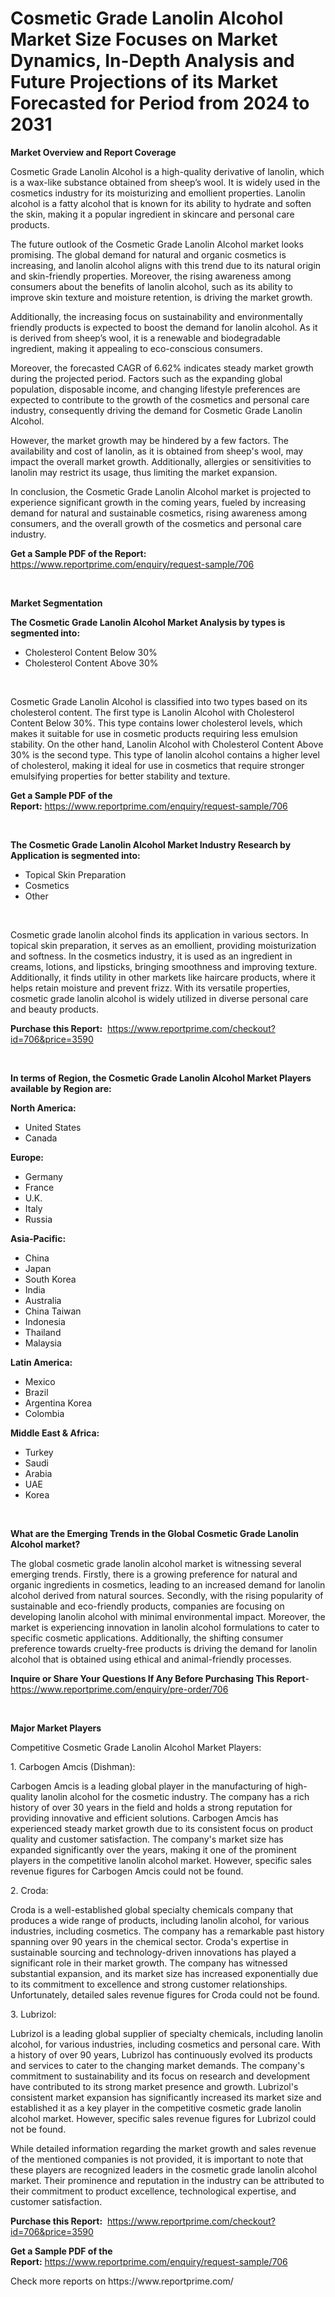 <p><h1>Cosmetic Grade Lanolin Alcohol Market Size Focuses on Market Dynamics, In-Depth Analysis and Future Projections of its Market Forecasted for Period from 2024 to 2031</h1></p><p><strong>Market Overview and Report Coverage</strong></p>
<p><p>Cosmetic Grade Lanolin Alcohol is a high-quality derivative of lanolin, which is a wax-like substance obtained from sheep’s wool. It is widely used in the cosmetics industry for its moisturizing and emollient properties. Lanolin alcohol is a fatty alcohol that is known for its ability to hydrate and soften the skin, making it a popular ingredient in skincare and personal care products.</p><p>The future outlook of the Cosmetic Grade Lanolin Alcohol market looks promising. The global demand for natural and organic cosmetics is increasing, and lanolin alcohol aligns with this trend due to its natural origin and skin-friendly properties. Moreover, the rising awareness among consumers about the benefits of lanolin alcohol, such as its ability to improve skin texture and moisture retention, is driving the market growth.</p><p>Additionally, the increasing focus on sustainability and environmentally friendly products is expected to boost the demand for lanolin alcohol. As it is derived from sheep’s wool, it is a renewable and biodegradable ingredient, making it appealing to eco-conscious consumers.</p><p>Moreover, the forecasted CAGR of 6.62% indicates steady market growth during the projected period. Factors such as the expanding global population, disposable income, and changing lifestyle preferences are expected to contribute to the growth of the cosmetics and personal care industry, consequently driving the demand for Cosmetic Grade Lanolin Alcohol.</p><p>However, the market growth may be hindered by a few factors. The availability and cost of lanolin, as it is obtained from sheep's wool, may impact the overall market growth. Additionally, allergies or sensitivities to lanolin may restrict its usage, thus limiting the market expansion.</p><p>In conclusion, the Cosmetic Grade Lanolin Alcohol market is projected to experience significant growth in the coming years, fueled by increasing demand for natural and sustainable cosmetics, rising awareness among consumers, and the overall growth of the cosmetics and personal care industry.</p></p>
<p><strong>Get a Sample PDF of the Report:</strong> <a href="https://www.reportprime.com/enquiry/request-sample/706">https://www.reportprime.com/enquiry/request-sample/706</a></p>
<p>&nbsp;</p>
<p><strong>Market Segmentation</strong></p>
<p><strong>The Cosmetic Grade Lanolin Alcohol Market Analysis by types is segmented into:</strong></p>
<p><ul><li>Cholesterol Content Below 30%</li><li>Cholesterol Content Above 30%</li></ul></p>
<p>&nbsp;</p>
<p><p>Cosmetic Grade Lanolin Alcohol is classified into two types based on its cholesterol content. The first type is Lanolin Alcohol with Cholesterol Content Below 30%. This type contains lower cholesterol levels, which makes it suitable for use in cosmetic products requiring less emulsion stability. On the other hand, Lanolin Alcohol with Cholesterol Content Above 30% is the second type. This type of lanolin alcohol contains a higher level of cholesterol, making it ideal for use in cosmetics that require stronger emulsifying properties for better stability and texture.</p></p>
<p><strong>Get a Sample PDF of the Report:</strong>&nbsp;<a href="https://www.reportprime.com/enquiry/request-sample/706">https://www.reportprime.com/enquiry/request-sample/706</a></p>
<p>&nbsp;</p>
<p><strong>The Cosmetic Grade Lanolin Alcohol Market Industry Research by Application is segmented into:</strong></p>
<p><ul><li>Topical Skin Preparation</li><li>Cosmetics</li><li>Other</li></ul></p>
<p>&nbsp;</p>
<p><p>Cosmetic grade lanolin alcohol finds its application in various sectors. In topical skin preparation, it serves as an emollient, providing moisturization and softness. In the cosmetics industry, it is used as an ingredient in creams, lotions, and lipsticks, bringing smoothness and improving texture. Additionally, it finds utility in other markets like haircare products, where it helps retain moisture and prevent frizz. With its versatile properties, cosmetic grade lanolin alcohol is widely utilized in diverse personal care and beauty products.</p></p>
<p><strong>Purchase this Report:</strong>&nbsp; <a href="https://www.reportprime.com/checkout?id=706&price=3590">https://www.reportprime.com/checkout?id=706&price=3590</a></p>
<p>&nbsp;</p>
<p><strong>In terms of Region, the Cosmetic Grade Lanolin Alcohol Market Players available by Region are:</strong></p>
<p>
    <p> <strong> North America: </strong>
        <ul>
            <li>United States</li>
            <li>Canada</li>
        </ul>
        </p> 
    <p> <strong> Europe: </strong>
        <ul>
            <li>Germany</li>
            <li>France</li>
            <li>U.K.</li>
            <li>Italy</li>
            <li>Russia</li>
        </ul>
        </p> 
    <p> <strong> Asia-Pacific: </strong>
        <ul>
            <li>China</li>
            <li>Japan</li>
            <li>South Korea</li>
            <li>India</li>
            <li>Australia</li>
            <li>China Taiwan</li>
            <li>Indonesia</li>
            <li>Thailand</li>
            <li>Malaysia</li>
        </ul>
        </p> 
    <p> <strong> Latin America: </strong>
        <ul>
            <li>Mexico</li>
            <li>Brazil</li>
            <li>Argentina Korea</li>
            <li>Colombia</li>
        </ul>
        </p> 
    <p> <strong> Middle East & Africa: </strong>
        <ul>
            <li>Turkey</li>
            <li>Saudi</li>
            <li>Arabia</li>
            <li>UAE</li>
            <li>Korea</li>
        </ul>
    </p>
    </p>
<p>&nbsp;</p>
<p><strong>What are the Emerging Trends in the Global Cosmetic Grade Lanolin Alcohol market?</strong></p>
<p><p>The global cosmetic grade lanolin alcohol market is witnessing several emerging trends. Firstly, there is a growing preference for natural and organic ingredients in cosmetics, leading to an increased demand for lanolin alcohol derived from natural sources. Secondly, with the rising popularity of sustainable and eco-friendly products, companies are focusing on developing lanolin alcohol with minimal environmental impact. Moreover, the market is experiencing innovation in lanolin alcohol formulations to cater to specific cosmetic applications. Additionally, the shifting consumer preference towards cruelty-free products is driving the demand for lanolin alcohol that is obtained using ethical and animal-friendly processes.</p></p>
<p><strong>Inquire or Share Your Questions If Any Before Purchasing This Report</strong>- <a href="https://www.reportprime.com/enquiry/pre-order/706">https://www.reportprime.com/enquiry/pre-order/706</a></p>
<p>&nbsp;</p>
<p><strong>Major Market Players</strong></p>
<p><p>Competitive Cosmetic Grade Lanolin Alcohol Market Players: </p><p>1. Carbogen Amcis (Dishman):</p><p>Carbogen Amcis is a leading global player in the manufacturing of high-quality lanolin alcohol for the cosmetic industry. The company has a rich history of over 30 years in the field and holds a strong reputation for providing innovative and efficient solutions. Carbogen Amcis has experienced steady market growth due to its consistent focus on product quality and customer satisfaction. The company's market size has expanded significantly over the years, making it one of the prominent players in the competitive lanolin alcohol market. However, specific sales revenue figures for Carbogen Amcis could not be found.</p><p>2. Croda:</p><p>Croda is a well-established global specialty chemicals company that produces a wide range of products, including lanolin alcohol, for various industries, including cosmetics. The company has a remarkable past history spanning over 90 years in the chemical sector. Croda's expertise in sustainable sourcing and technology-driven innovations has played a significant role in their market growth. The company has witnessed substantial expansion, and its market size has increased exponentially due to its commitment to excellence and strong customer relationships. Unfortunately, detailed sales revenue figures for Croda could not be found.</p><p>3. Lubrizol:</p><p>Lubrizol is a leading global supplier of specialty chemicals, including lanolin alcohol, for various industries, including cosmetics and personal care. With a history of over 90 years, Lubrizol has continuously evolved its products and services to cater to the changing market demands. The company's commitment to sustainability and its focus on research and development have contributed to its strong market presence and growth. Lubrizol's consistent market expansion has significantly increased its market size and established it as a key player in the competitive cosmetic grade lanolin alcohol market. However, specific sales revenue figures for Lubrizol could not be found.</p><p>While detailed information regarding the market growth and sales revenue of the mentioned companies is not provided, it is important to note that these players are recognized leaders in the cosmetic grade lanolin alcohol market. Their prominence and reputation in the industry can be attributed to their commitment to product excellence, technological expertise, and customer satisfaction.</p></p>
<p><strong>Purchase this Report:</strong>&nbsp;&nbsp;<a href="https://www.reportprime.com/checkout?id=706&price=3590">https://www.reportprime.com/checkout?id=706&price=3590</a></p>
<p></p>
<p><strong>Get a Sample PDF of the Report:</strong>&nbsp;<a href="https://www.reportprime.com/enquiry/request-sample/706">https://www.reportprime.com/enquiry/request-sample/706</a></p>
<p>Check more reports on https://www.reportprime.com/</p>